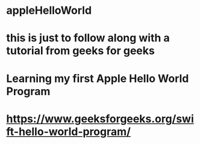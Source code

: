 # appleHelloWorld
# this is just to follow along with a tutorial from geeks for geeks 
# Learning my first Apple Hello World Program
# https://www.geeksforgeeks.org/swift-hello-world-program/
